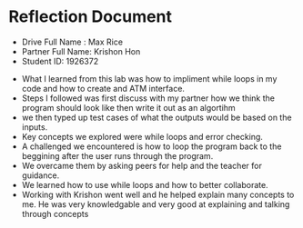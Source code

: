 # Reflection Document

* Drive Full Name  : Max Rice
* Partner Full Name: Krishon Hon
* Student ID: 1926372



- What I learned from this lab was how to impliment while loops in my code and how to create and ATM interface. 
- Steps I followed was first discuss with my partner how we think the program should look like then write it out as an algortihm
- we then typed up test cases of what the outputs would be based on the inputs.
- Key concepts we explored were while loops and error checking.
- A challenged we encountered is how to loop the program back to the beggining after the user runs through the program.
- We overcame them by asking peers for help and the teacher for guidance.
- We learned how to use while loops and how to better collaborate.
- Working with Krishon went well and he helped explain many concepts to me. He was very knowledgable and very good at explaining and talking through concepts